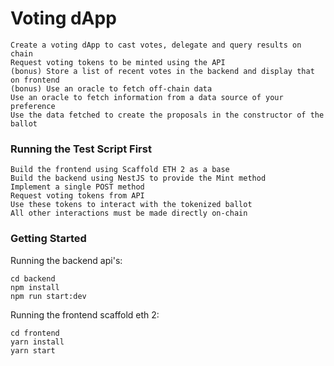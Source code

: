 # Voting dApp
```
Create a voting dApp to cast votes, delegate and query results on chain
Request voting tokens to be minted using the API
(bonus) Store a list of recent votes in the backend and display that on frontend
(bonus) Use an oracle to fetch off-chain data
Use an oracle to fetch information from a data source of your preference
Use the data fetched to create the proposals in the constructor of the ballot
```
### Running the Test Script First
```
Build the frontend using Scaffold ETH 2 as a base
Build the backend using NestJS to provide the Mint method
Implement a single POST method
Request voting tokens from API
Use these tokens to interact with the tokenized ballot
All other interactions must be made directly on-chain
```
### Getting Started
Running the backend api's:
```shell 
cd backend
npm install
npm run start:dev
```
Running the frontend scaffold eth 2:
```shell 
cd frontend
yarn install
yarn start
```
